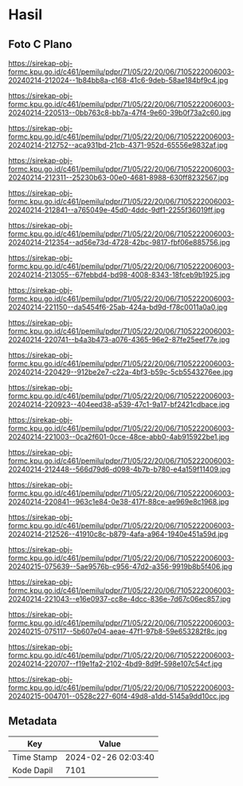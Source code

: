 # Hasil

## Foto C Plano

https://sirekap-obj-formc.kpu.go.id/c461/pemilu/pdpr/71/05/22/20/06/7105222006003-20240214-212024--1b84bb8a-c168-41c6-9deb-58ae184bf9c4.jpg

https://sirekap-obj-formc.kpu.go.id/c461/pemilu/pdpr/71/05/22/20/06/7105222006003-20240214-220513--0bb763c8-bb7a-47f4-9e60-39b0f73a2c60.jpg

https://sirekap-obj-formc.kpu.go.id/c461/pemilu/pdpr/71/05/22/20/06/7105222006003-20240214-212752--aca931bd-21cb-4371-952d-65556e9832af.jpg

https://sirekap-obj-formc.kpu.go.id/c461/pemilu/pdpr/71/05/22/20/06/7105222006003-20240214-212311--25230b63-00e0-4681-8988-630ff8232567.jpg

https://sirekap-obj-formc.kpu.go.id/c461/pemilu/pdpr/71/05/22/20/06/7105222006003-20240214-212841--a765049e-45d0-4ddc-9df1-2255f36019ff.jpg

https://sirekap-obj-formc.kpu.go.id/c461/pemilu/pdpr/71/05/22/20/06/7105222006003-20240214-212354--ad56e73d-4728-42bc-9817-fbf06e885756.jpg

https://sirekap-obj-formc.kpu.go.id/c461/pemilu/pdpr/71/05/22/20/06/7105222006003-20240214-213055--67febbd4-bd98-4008-8343-18fceb9b1925.jpg

https://sirekap-obj-formc.kpu.go.id/c461/pemilu/pdpr/71/05/22/20/06/7105222006003-20240214-221150--da5454f6-25ab-424a-bd9d-f78c0011a0a0.jpg

https://sirekap-obj-formc.kpu.go.id/c461/pemilu/pdpr/71/05/22/20/06/7105222006003-20240214-220741--b4a3b473-a076-4365-96e2-87fe25eef77e.jpg

https://sirekap-obj-formc.kpu.go.id/c461/pemilu/pdpr/71/05/22/20/06/7105222006003-20240214-220429--912be2e7-c22a-4bf3-b59c-5cb5543276ee.jpg

https://sirekap-obj-formc.kpu.go.id/c461/pemilu/pdpr/71/05/22/20/06/7105222006003-20240214-220923--404eed38-a539-47c1-9a17-bf2421cdbace.jpg

https://sirekap-obj-formc.kpu.go.id/c461/pemilu/pdpr/71/05/22/20/06/7105222006003-20240214-221003--0ca2f601-0cce-48ce-abb0-4ab915922be1.jpg

https://sirekap-obj-formc.kpu.go.id/c461/pemilu/pdpr/71/05/22/20/06/7105222006003-20240214-212448--566d79d6-d098-4b7b-b780-e4a159f11409.jpg

https://sirekap-obj-formc.kpu.go.id/c461/pemilu/pdpr/71/05/22/20/06/7105222006003-20240214-220841--963c1e84-0e38-417f-88ce-ae969e8c1968.jpg

https://sirekap-obj-formc.kpu.go.id/c461/pemilu/pdpr/71/05/22/20/06/7105222006003-20240214-212526--41910c8c-b879-4afa-a964-1940e451a59d.jpg

https://sirekap-obj-formc.kpu.go.id/c461/pemilu/pdpr/71/05/22/20/06/7105222006003-20240215-075639--5ae9576b-c956-47d2-a356-9919b8b5f406.jpg

https://sirekap-obj-formc.kpu.go.id/c461/pemilu/pdpr/71/05/22/20/06/7105222006003-20240214-221043--e16e0937-cc8e-4dcc-836e-7d67c06ec857.jpg

https://sirekap-obj-formc.kpu.go.id/c461/pemilu/pdpr/71/05/22/20/06/7105222006003-20240215-075117--5b607e04-aeae-47f1-97b8-59e653282f8c.jpg

https://sirekap-obj-formc.kpu.go.id/c461/pemilu/pdpr/71/05/22/20/06/7105222006003-20240214-220707--f19e1fa2-2102-4bd9-8d9f-598e107c54cf.jpg

https://sirekap-obj-formc.kpu.go.id/c461/pemilu/pdpr/71/05/22/20/06/7105222006003-20240215-004701--0528c227-60f4-49d8-a1dd-5145a9dd10cc.jpg


## Metadata

| Key        | Value               |
| ---------- | ------------------- |
| Time Stamp | 2024-02-26 02:03:40 |
| Kode Dapil | 7101                |



